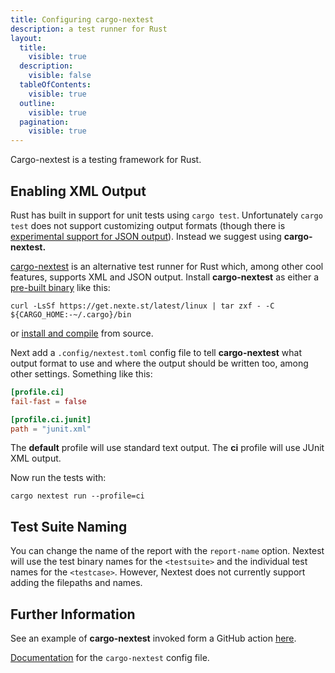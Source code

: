 ```yaml
---
title: Configuring cargo-nextest
description: a test runner for Rust
layout:
  title:
    visible: true
  description:
    visible: false
  tableOfContents:
    visible: true
  outline:
    visible: true
  pagination:
    visible: true
---
```


Cargo-nextest is a testing framework for Rust.

## Enabling XML Output
Rust has built in support for unit tests using `cargo test`.  Unfortunately `cargo test` does not support customizing output formats (though there is [experimental support for JSON output](https://doc.rust-lang.org/beta/test/enum.OutputFormat.html)). Instead we suggest using **cargo-nextest.**

[cargo-nextest](https://nexte.st/) is an alternative test runner for Rust which, among other cool features, supports XML and JSON output. Install **cargo-nextest** as either a [pre-built binary](https://nexte.st/book/installation) like this:

```shell
curl -LsSf https://get.nexte.st/latest/linux | tar zxf - -C ${CARGO_HOME:-~/.cargo}/bin
```
or [install and compile](https://nexte.st/book/installing-from-source) from source.

Next add a `.config/nextest.toml`  config file to tell **cargo-nextest** what output format to use and where the output should be written too, among other settings. Something like this:

```toml
[profile.ci]
fail-fast = false

[profile.ci.junit]
path = "junit.xml"
```
The **default** profile will use standard text output. The **ci** profile will use JUnit XML output.

Now run the tests with: 

```undefined
cargo nextest run --profile=ci
```


## Test Suite Naming

You can change the name of the report with the `report-name` option.  Nextest will use the test binary names for the `<testsuite>` and the individual test names for the `<testcase>`. However, Nextest does not currently support adding the filepaths and names.



## Further Information
See an example of **cargo-nextest** invoked form a GitHub action [here](https://github.com/trunk-io/flake-factory/blob/main/.github/workflows/rust-tests.yaml).

[Documentation](https://nexte.st/book/configuration) for the `cargo-nextest` config file.



